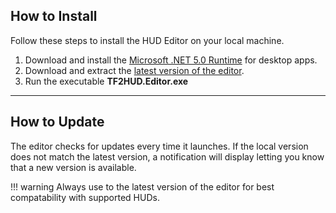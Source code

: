 ## How to Install

Follow these steps to install the HUD Editor on your local machine.

1. Download and install the [Microsoft .NET 5.0 Runtime][runtime-link] for desktop apps.
2. Download and extract the [latest version of the editor][releases-link].
3. Run the executable **TF2HUD.Editor.exe**

---

## How to Update
The editor checks for updates every time it launches. If the local version does not match the latest version, a notification will display letting you know that a new version is available. 

!!! warning
    Always use to the latest version of the editor for best compatability with supported HUDs.

<!-- MARKDOWN LINKS -->
[releases-link]: https://github.com/CriticalFlaw/TF2HUD.Editor/releases
[runtime-link]: https://dotnet.microsoft.com/download/dotnet/5.0/runtime